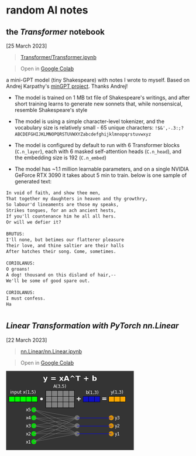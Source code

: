 # **random AI notes**


## the ***Transformer*** notebook 
[25 March 2023] 
> [Transformer/Transformer.ipynb](Transformer/Transformer.ipynb)

> Open in [Google Colab](https://colab.research.google.com/github/rashlab/AI-Notes/blob/main/Transformer/Transformer.ipynb)

a mini-GPT model (tiny Shakespeare) with notes I wrote to myself. Based on Andrej Karpathy's [minGPT project](https://github.com/karpathy/minGPT). Thanks Andrej! 

* The model is trained on 1 MB txt file of Shakespeare's writings, and after short training learns to generate new sonnets that, while nonsensical, resemble Shakespeare's style

* The model is using a simple character-level tokenizer, and the vocabulary size is relatively small - 65 unique characters: ```!$&',-.3:;?ABCDEFGHIJKLMNOPQRSTUVWXYZabcdefghijklmnopqrstuvwxyz```

* The model is configured by default to run with 6 Transformer blocks (```C.n_layer```), each with 6 masked self-attention heads (```C.n_head```), and the embedding size is 192 (```C.n_embed```)

* The model has ~1.1 million learnable parameters, and on a single NVIDIA GeForce RTX 3090 it takes about 5 min to train. below is one sample of generated text:


```
In void of faith, and show thee men,
That together my daughters in heaven and thy growthry,
So labour'd lineaments are those my speaks,
Strikes tongues, for an ach ancient hests,
If you'll countenance him he all all hers.
Or will we defier it?

BRUTUS:
I'll none, but betimes our flatterer pleasure
Their love, and thine saltier are their halls
After hatches their song. Come, sometimes.

CORIOLANUS:
O groans!
A dog! thousand on this disland of hair,--
We'll be some of good spare out.

CORIOLANUS:
I must confess.
Ha
```


#


## *Linear Transformation with PyTorch nn.Linear*
[22 March 2023] 
> [nn.Linear/nn.Linear.ipynb](nn.Linear/nn.Linear.ipynb)

> Open in [Google Colab](https://colab.research.google.com/github/rashlab/AI-Notes/blob/main/nn.Linear/nn.Linear.ipynb)


![basic linear transformation](filez/nn.Linear.png)



#




